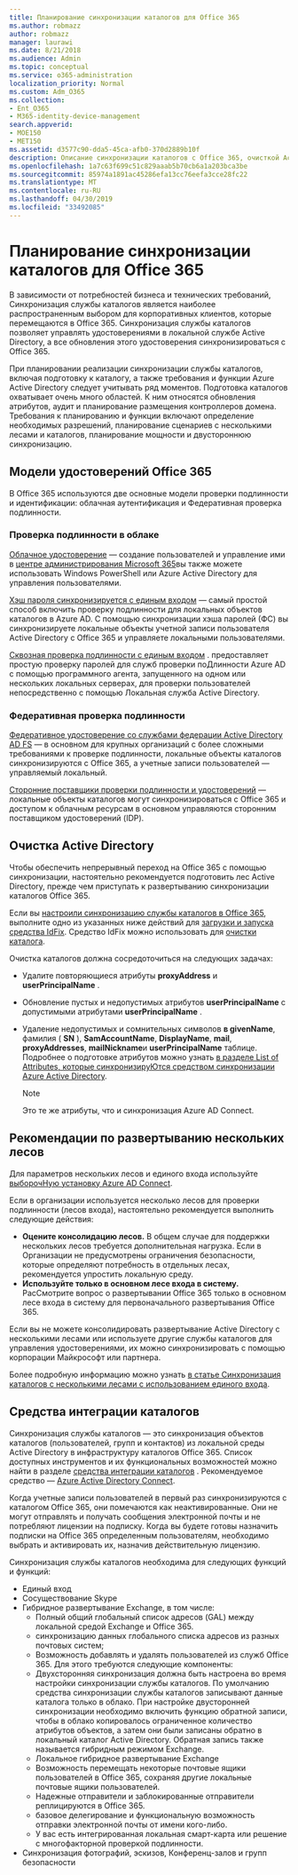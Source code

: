 ```yaml
---
title: Планирование синхронизации каталогов для Office 365
ms.author: robmazz
author: robmazz
manager: laurawi
ms.date: 8/21/2018
ms.audience: Admin
ms.topic: conceptual
ms.service: o365-administration
localization_priority: Normal
ms.custom: Adm_O365
ms.collection:
- Ent_O365
- M365-identity-device-management
search.appverid:
- MOE150
- MET150
ms.assetid: d3577c90-dda5-45ca-afb0-370d2889b10f
description: Описание синхронизации каталогов с Office 365, очисткой Active Directory и средством Azure Active Directory Connect.
ms.openlocfilehash: 1a7c63f699c51c829aaab5b70cb6a1a203bca3be
ms.sourcegitcommit: 85974a1891ac45286efa13cc76eefa3cce28fc22
ms.translationtype: MT
ms.contentlocale: ru-RU
ms.lasthandoff: 04/30/2019
ms.locfileid: "33492085"
---
```

# <a name="plan-for-directory-synchronization-for-office-365"></a>Планирование синхронизации каталогов для Office 365

В зависимости от потребностей бизнеса и технических требований, Синхронизация службы каталогов является наиболее распространенным выбором для корпоративных клиентов, которые перемещаются в Office 365. Синхронизация службы каталогов позволяет управлять удостоверениями в локальной службе Active Directory, а все обновления этого удостоверения синхронизироваться с Office 365.
  
При планировании реализации синхронизации службы каталогов, включая подготовку к каталогу, а также требования и функции Azure Active Directory следует учитывать ряд моментов. Подготовка каталогов охватывает очень много областей. К ним относятся обновления атрибутов, аудит и планирование размещения контроллеров домена. Требования к планированию и функции включают определение необходимых разрешений, планирование сценариев с несколькими лесами и каталогов, планирование мощности и двустороннюю синхронизацию.
  
## <a name="office-365-identity-models"></a>Модели удостоверений Office 365

В Office 365 используются две основные модели проверки подлинности и идентификации: облачная аутентификация и Федеративная проверка подлинности.
  
### <a name="cloud-authentication"></a>Проверка подлинности в облаке

[Облачное удостоверение](about-office-365-identity.md) — создание пользователей и управление ими в [центре администрирования Microsoft 365](https://admin.microsoft.com)вы также можете использовать Windows PowerShell или Azure Active Directory для управления пользователями.
  
[Хэш пароля синхронизируется с единым входом](about-office-365-identity.md) — самый простой способ включить проверку подлинности для локальных объектов каталогов в Azure AD. С помощью синхронизации хэша паролей (ФС) вы синхронизируете локальные объекты учетной записи пользователя Active Directory с Office 365 и управляете локальными пользователями.
  
[Сквозная проверка подлинности с единым входом](about-office-365-identity.md) . предоставляет простую проверку паролей для служб проверки поДлинности Azure AD с помощью программного агента, запущенного на одном или нескольких локальных серверах, для проверки пользователей непосредственно с помощью Локальная служба Active Directory.
  
### <a name="federated-authentication"></a>Федеративная проверка подлинности

[Федеративное удостоверение со службами федерации Active Directory AD FS](about-office-365-identity.md) — в основном для крупных организаций с более сложными требованиями к проверке подлинности, локальные объекты каталогов синхронизируются с Office 365, а учетные записи пользователей — управляемый локальный.
  
[Сторонние поставщики проверки подлинности и удостоверений](about-office-365-identity.md) — локальные объекты каталогов могут синхронизироваться с Office 365 и доступом к облачным ресурсам в основном управляются сторонним поставщиком удостоверений (IDP).
  
## <a name="active-directory-cleanup"></a>Очистка Active Directory

Чтобы обеспечить непрерывный переход на Office 365 с помощью синхронизации, настоятельно рекомендуется подготовить лес Active Directory, прежде чем приступать к развертыванию синхронизации каталогов Office 365.
  
Если вы [настроили синхронизацию службы каталогов в Office 365](set-up-directory-synchronization.md), выполните одно из указанных ниже действий для [загрузки и запуска средства IdFix](install-and-run-idfix.md). Средство IdFix можно использовать для [очистки каталога](prepare-directory-attributes-for-synch-with-idfix.md).
  
Очистка каталогов должна сосредоточиться на следующих задачах:

- Удалите повторяющиеся атрибуты **proxyAddress** и **userPrincipalName** .
- Обновление пустых и недопустимых атрибутов **userPrincipalName** с допустимыми атрибутами **userPrincipalName** .
- Удаление недопустимых и сомнительных символов **в givenName**, фамилия ( **SN** ), **SamAccountName**, **DisplayName**, **mail**, **proxyAddresses**, **mailNickname**и **userPrincipalName** таблице. Подробнее о подготовке атрибутов можно узнать [в разделе List of Attributes, которые синхронизируЮтся средством синхронизации Azure Active Directory](https://go.microsoft.com/fwlink/p/?LinkId=396719).

    > [!NOTE]
    > Это те же атрибуты, что и синхронизация Azure AD Connect. 
  
## <a name="multi-forest-deployment-considerations"></a>Рекомендации по развертыванию нескольких лесов

Для параметров нескольких лесов и единого входа используйте [выборочНую установку Azure AD Connect](https://go.microsoft.com/fwlink/p/?LinkId=698430).
  
Если в организации используется несколько лесов для проверки подлинности (лесов входа), настоятельно рекомендуется выполнить следующие действия:
  
- **Оцените консолидацию лесов.** В общем случае для поддержки нескольких лесов требуется дополнительная нагрузка. Если в Организации не предусмотрены ограничения безопасности, которые определяют потребность в отдельных лесах, рекомендуется упростить локальную среду.
- **Используйте только в основном лесе входа в систему.** РасСмотрите вопрос о развертывании Office 365 только в основном лесе входа в систему для первоначального развертывания Office 365. 

Если вы не можете консолидировать развертывание Active Directory с несколькими лесами или используете другие службы каталогов для управления удостоверениями, их можно синхронизировать с помощью корпорации Майкрософт или партнера.
  
Более подробную информацию можно узнать [в статье Синхронизация каталогов с несколькими лесами с использованием единого входа](https://go.microsoft.com/fwlink/p/?LinkId=525321).
  
## <a name="directory-integration-tools"></a>Средства интеграции каталогов

Синхронизация службы каталогов — это синхронизация объектов каталогов (пользователей, групп и контактов) из локальной среды Active Directory в инфраструктуру каталогов Office 365. Список доступных инструментов и их функциональных возможностей можно найти в разделе [средства интеграции каталогов](https://go.microsoft.com/fwlink/p/?LinkID=510956) . Рекомендуемое средство — [Azure Active Directory Connect](https://go.microsoft.com/fwlink/?LinkId=525323).
  
Когда учетные записи пользователей в первый раз синхронизируются с каталогом Office 365, они помечаются как неактивированные. Они не могут отправлять и получать сообщения электронной почты и не потребляют лицензии на подписку. Когда вы будете готовы назначить подписки на Office 365 определенным пользователям, необходимо выбрать и активировать их, назначив действительную лицензию.
  
Синхронизация службы каталогов необходима для следующих функций и функций:
  
- Единый вход
- Сосуществование Skype
- Гибридное развертывание Exchange, в том числе:
  - Полный общий глобальный список адресов (GAL) между локальной средой Exchange и Office 365.
  - синхронизацию данных глобального списка адресов из разных почтовых систем;
  - Возможность добавлять и удалять пользователей из служб Office 365. Для этого требуются следующие компоненты:
  - Двухсторонняя синхронизация должна быть настроена во время настройки синхронизации службы каталогов. По умолчанию средства синхронизации службы каталогов записывают данные каталога только в облако. При настройке двусторонней синхронизации необходимо включить функцию обратной записи, чтобы в облако копировалось ограниченное количество атрибутов объектов, а затем они были записаны обратно в локальный каталог Active Directory. Обратная запись также называется гибридным режимом Exchange. 
  - Локальное гибридное развертывание Exchange
  - Возможность перемещать некоторые почтовые ящики пользователей в Office 365, сохраняя другие локальные почтовые ящики пользователей.
  - Надежные отправители и заблокированные отправители реплицируются в Office 365.
  - базовое делегирование и функциональную возможность отправки электронной почты от имени кого-либо.
  - У вас есть интегрированная локальная смарт-карта или решение с многофакторной проверкой подлинности.
- Синхронизация фотографий, эскизов, Конференц-залов и групп безопасности